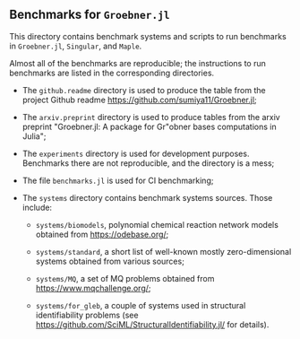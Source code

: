 ## Benchmarks for `Groebner.jl`

This directory contains benchmark systems and scripts to run benchmarks in `Groebner.jl`, `Singular`, and `Maple`.

Almost all of the benchmarks are reproducible; the instructions to run benchmarks are listed in the corresponding directories.

- The `github.readme` directory is used to produce the table from the project Github readme https://github.com/sumiya11/Groebner.jl;

- The `arxiv.preprint` directory is used to produce tables from the arxiv preprint "Groebner.jl: A package for Gr\"obner bases computations in Julia";

- The `experiments` directory is used for development purposes. Benchmarks there are not reproducible, and the directory is a mess;

- The file `benchmarks.jl` is used for CI benchmarking;

- The `systems` directory contains benchmark systems sources. Those include: 

    - `systems/biomodels`, polynomial chemical reaction network models obtained from https://odebase.org/;

    - `systems/standard`, a short list of well-known mostly zero-dimensional systems obtained from various sources;

    - `systems/MQ`, a set of MQ problems obtained from https://www.mqchallenge.org/;

    - `systems/for_gleb`, a couple of systems used in structural identifiability problems (see https://github.com/SciML/StructuralIdentifiability.jl/ for details).

